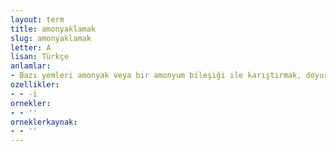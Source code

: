 ```yaml
---
layout: term
title: amonyaklamak
slug: amonyaklamak
letter: A
lisan: Türkçe
anlamlar:
- Bazı yemleri amonyak veya bir amonyum bileşiği ile karıştırmak, doyurmak
ozellikler:
- - -i
ornekler:
- - ''
orneklerkaynak:
- - ''
---
```

